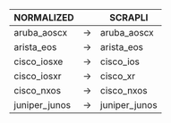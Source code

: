| NORMALIZED | | SCRAPLI |
| ---------- | -- | ------ |
| aruba_aoscx | → | aruba_aoscx |
| arista_eos | → | arista_eos |
| cisco_iosxe | → | cisco_ios |
| cisco_iosxr | → | cisco_xr |
| cisco_nxos | → | cisco_nxos |
| juniper_junos | → | juniper_junos |